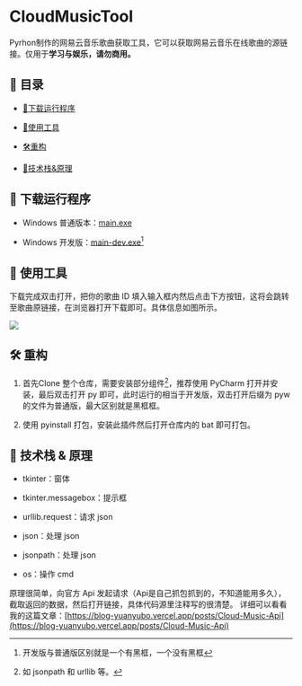 #  CloudMusicTool

Pyrhon制作的网易云音乐歌曲获取工具，它可以获取网易云音乐在线歌曲的源链接。仅用于**学习与娱乐，请勿商用。**

## 📑 目录
 - [💾下载运行程序](#-下载运行程序)

 - [📗使用工具](#-使用工具)
 
 - [🛠重构](#-重构)
 
 - [🎈技术栈&原理](#-技术栈&原理)

## 💾 下载运行程序

 - Windows 普通版本：[main.exe](https://raw.fastgit.org/Offline2008/Cloud-Music-Tool/main/dist/main.exe)

 - Windows 开发版：[main-dev.exe](https://raw.fastgit.org/Offline2008/Cloud-Music-Tool/main/dist/main-dev.exe)[^1]

## 📗 使用工具
下载完成双击打开，把你的歌曲 ID 填入输入框内然后点击下方按钮，这将会跳转至歌曲原链接，在浏览器打开下载即可。具体信息如图所示。

![](https://gitee.com/offline2008/img/raw/master/Snipaste_2022-03-18_13-20-39.jpg)

## 🛠 重构

1. 首先Clone 整个仓库，需要安装部分组件[^2]，推荐使用 PyCharm 打开并安装，最后双击打开 py 即可，此时运行的相当于开发版，双击打开后缀为 pyw 的文件为普通版，最大区别就是黑框框。

2. 使用 pyinstall 打包，安装此插件然后打开仓库内的 bat 即可打包。

## 🎈 技术栈 & 原理
  - tkinter：窗体

  - tkinter.messagebox：提示框

  - urllib.request：请求 json

  - json：处理 json

  - jsonpath：处理 json

  - os：操作 cmd

原理很简单，向官方 Api 发起请求（Api是自己抓包抓到的，不知道能用多久），截取返回的数据，然后打开链接，具体代码源里注释写的很清楚。
详细可以看看我的这篇文章：[https://blog-yuanyubo.vercel.app/posts/Cloud-Music-Api](https://blog-yuanyubo.vercel.app/posts/Cloud-Music-Api)

[^1]: 开发版与普通版区别就是一个有黑框，一个没有黑框

[^2]: 如 jsonpath 和 urllib 等。

